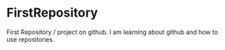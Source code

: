 # FirstRepository
First Repository / project on github. 
I am learning about github and how to use repositories. 
